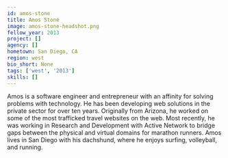 ```yaml
---
id: amos-stone
title: Amos Stone
image: amos-stone-headshot.png
fellow_year: 2013
project: []
agency: []
hometown: San Diego, CA
region: west
bio_short: None
tags: ['west', '2013']
skills: []
---
```


Amos is a software engineer and entrepreneur with an affinity for solving problems with technology.  He has been developing web solutions in the private sector for over ten years.  Originally from Arizona, he worked on some of the most trafficked travel websites on the web.  Most recently, he was working in Research and Development with Active Network to bridge gaps between the physical and virtual domains for marathon runners.  Amos lives in San Diego with his dachshund, where he enjoys surfing, volleyball, and running.
